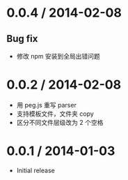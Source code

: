 # 0.0.4 / 2014-02-08
## Bug fix
* 修改 npm 安装到全局出错问题

# 0.0.2 / 2014-02-08
* 用 peg.js 重写 parser
* 支持模板文件，文件夹 copy
* 区分不同文件层级改为 2 个空格
    
# 0.0.1 / 2014-01-03

  * Initial release
